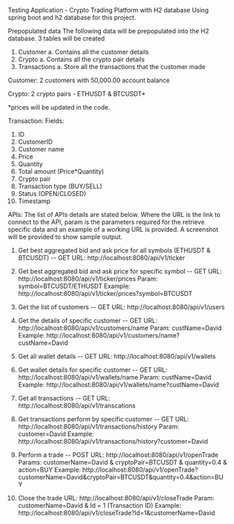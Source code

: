Testing Application - Crypto Trading Platform with H2 database
Using spring boot and h2 database for this project.

Prepopulated data
The following data will be prepopulated into the H2 database.
3 tables will be created 
1.	Customer
  a.	Contains all the customer details
2.	Crypto
  a.	Contains all the crypto pair details
3.	Transactions
  a.	Store all the transactions that the customer made


Customer: 2 customers with 50,000.00 account balance

Crypto: 2 crypto pairs - ETHUSDT & BTCUSDT*

*prices will be updated in the code. 

Transaction:
Fields:
1.	ID
2.	CustomerID
3.	Customer name 
4.	Price
5.	Quantity
6.	Total amount (Price*Quantity)
7.	Crypto pair
8.	Transaction type (BUY/SELL)
9.	Status (OPEN/CLOSED)
10.	Timestamp

APIs: 
The list of APIs details are stated below. Where the URL is the link to connect to the API, param is the parameters required for the retrieve specific data and an example of a working URL is provided. A screenshot will be provided to show sample output. 

1. Get best aggregated bid and ask price for all symbols (ETHUSDT & BTCUSDT) -- GET
URL: http://localhost:8080/api/v1/ticker

2. Get best aggregated bid and ask price for specific symbol -- GET
URL: http://localhost:8080/api/v1/ticker/prices
Param: symbol=BTCUSDT/ETHUSDT
Example: http://localhost:8080/api/v1/ticker/prices?symbol=BTCUSDT
 
3. Get the list of customers -- GET
URL: http://localhost:8080/api/v1/users

4. Get the details of specific customer  -- GET
URL: http://localhost:8080/api/v1/customers/name
Param: custName=David
Example: http://localhost:8080/api/v1/customers/name?custName=David
 
5. Get all wallet details -- GET
URL: http://localhost:8080/api/v1/wallets

6. Get wallet details for specific customer -- GET
URL: http://localhost:8080/api/v1/wallets/name
Param: custName=David
Example: http://localhost:8080/api/v1/wallets/name?custName=David 

7. Get all transactions -- GET
URL: http://localhost:8080/api/v1/transcations
 
8. Get transactions perform by specific customer -- GET
URL: http://localhost:8080/api/v1/transactions/history
Param: customer=David
Example: http://localhost:8080/api/v1/transactions/history?customer=David
 
9. Perform a trade -- POST
URL: http://localhost:8080/api/v1/openTrade 
Params: customerName=David & cryptoPair=BTCUSDT & quantity=0.4 & action=BUY
Example: http://localhost:8080/api/v1/openTrade?customerName=David&cryptoPair=BTCUSDT&quantity=0.4&action=BUY 

10. Close the trade
URL: http://localhost:8080/api/v1/closeTrade
Param: customerName=David & Id = 1 (Transaction ID)
Example: http://localhost:8080/api/v1/closeTrade?Id=1&customerName=David
 

